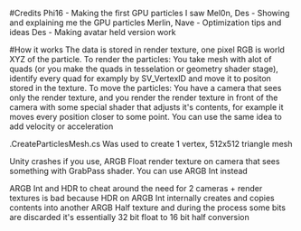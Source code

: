 #Credits
Phi16 - Making the first GPU particles I saw
Mel0n, Des - Showing and explaining me the GPU particles
Merlin, Nave - Optimization tips and ideas
Des - Making avatar held version work


#How it works
The data is stored in render texture, one pixel RGB is world XYZ of the particle.
To render the particles: You take mesh with alot of quads (or you make the quads in tesselation or geometry shader stage), identify every quad for examply by SV_VertexID and move it to positon stored in the texture.
To move the particles: You have a camera that sees only the render texture, and you render the render texture in front of the camera with some special shader that adjusts it's contents, for example it moves every position closer to some point.
You can use the same idea to add velocity or acceleration


.CreateParticlesMesh.cs Was used to create 1 vertex, 512x512 triangle mesh

Unity crashes if you use, ARGB Float render texture on camera that sees something with GrabPass shader.
You can use ARGB Int instead

ARGB Int and HDR to cheat around the need for 2 cameras + render textures is bad
because HDR on ARGB Int internally creates and copies contents into another ARGB Half texture and during the process some bits are discarded
it's essentially 32 bit float to 16 bit half conversion
